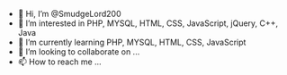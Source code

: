 - 👋 Hi, I’m @SmudgeLord200
- 👀 I’m interested in PHP, MYSQL, HTML, CSS, JavaScript, jQuery, C++, Java
- 🌱 I’m currently learning PHP, MYSQL, HTML, CSS, JavaScript
- 💞️ I’m looking to collaborate on ...
- 📫 How to reach me ...

<!---
SmudgeLord200/SmudgeLord200 is a ✨ special ✨ repository because its `README.md` (this file) appears on your GitHub profile.
You can click the Preview link to take a look at your changes.
--->
